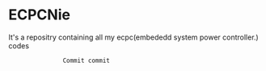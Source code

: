 # ECPCNie
It's a  repositry containing all my ecpc(embededd system power controller.) codes
                
                   
                   
                   
                   
                   
                   Commit commit

